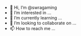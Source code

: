 - 👋 Hi, I’m @swragaming
- 👀 I’m interested in ...
- 🌱 I’m currently learning ...
- 💞️ I’m looking to collaborate on ...
- 📫 How to reach me ...

<!---
swragaming/swragaming is a ✨ special ✨ repository because its `README.md` (this file) appears on your GitHub profile.
You can click the Preview link to take a look at your changes.
--->
